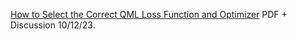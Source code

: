 [How to Select the Correct QML Loss Function and Optimizer](https://www.chemicalqdevice.com/how-to-select-the-correct-qml-loss-function-and-optimizer) PDF + Discussion 10/12/23.
